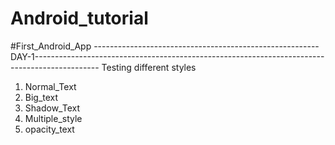# Android_tutorial
#First_Android_App
--------------------------------------------------------DAY-1----------------------------------------------------------------------------------------------
Testing different styles
1. Normal_Text
2. Big_text
3. Shadow_Text
4. Multiple_style
5. opacity_text
  
